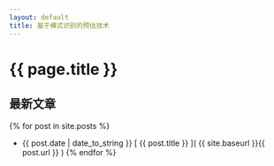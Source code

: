 ```yaml
---
layout: default
title: 基于模式识别的预估技术
---
```


# {{ page.title }}
## 最新文章

{% for post in site.posts %}
- {{ post.date | date_to_string }} [ {{ post.title }} ]( {{ site.baseurl }}{{ post.url }} )
{% endfor %}
